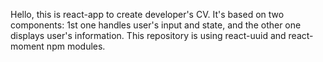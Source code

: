 Hello, this is react-app to create developer's CV.
It's based on two components: 1st one handles user's input and state, and the other one displays user's information. This repository is using react-uuid and react-moment npm modules.

